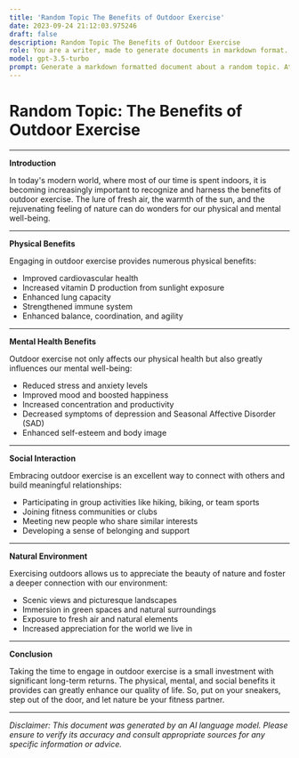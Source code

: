 ```yaml
---
title: 'Random Topic The Benefits of Outdoor Exercise'
date: 2023-09-24 21:12:03.975246
draft: false
description: Random Topic The Benefits of Outdoor Exercise
role: You are a writer, made to generate documents in markdown format. It is very important that all of the documents you generate are in valid markdown format.
model: gpt-3.5-turbo
prompt: Generate a markdown formatted document about a random topic. At the bottom, include a disclaimer explaining that the document was generated by you. The first line of the document should be the title. Make sure that the entire document is in proper markdown format, using a mix of various tags to make the document visually appealing.
---
```


# Random Topic: The Benefits of Outdoor Exercise

---

**Introduction**

In today's modern world, where most of our time is spent indoors, it is becoming increasingly important to recognize and harness the benefits of outdoor exercise. The lure of fresh air, the warmth of the sun, and the rejuvenating feeling of nature can do wonders for our physical and mental well-being.

---

**Physical Benefits**

Engaging in outdoor exercise provides numerous physical benefits:

- Improved cardiovascular health
- Increased vitamin D production from sunlight exposure
- Enhanced lung capacity
- Strengthened immune system
- Enhanced balance, coordination, and agility

---

**Mental Health Benefits**

Outdoor exercise not only affects our physical health but also greatly influences our mental well-being:

- Reduced stress and anxiety levels
- Improved mood and boosted happiness
- Increased concentration and productivity
- Decreased symptoms of depression and Seasonal Affective Disorder (SAD)
- Enhanced self-esteem and body image

---

**Social Interaction**

Embracing outdoor exercise is an excellent way to connect with others and build meaningful relationships:

- Participating in group activities like hiking, biking, or team sports
- Joining fitness communities or clubs
- Meeting new people who share similar interests
- Developing a sense of belonging and support

---

**Natural Environment**

Exercising outdoors allows us to appreciate the beauty of nature and foster a deeper connection with our environment:

- Scenic views and picturesque landscapes
- Immersion in green spaces and natural surroundings
- Exposure to fresh air and natural elements
- Increased appreciation for the world we live in

---

**Conclusion**

Taking the time to engage in outdoor exercise is a small investment with significant long-term returns. The physical, mental, and social benefits it provides can greatly enhance our quality of life. So, put on your sneakers, step out of the door, and let nature be your fitness partner.

---

*Disclaimer: This document was generated by an AI language model. Please ensure to verify its accuracy and consult appropriate sources for any specific information or advice.*
